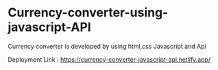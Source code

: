 # Currency-converter-using-javascript-API
Currency converter is developed by using html,css Javascript and Api

Deployment Link : https://currency-converter-javascript-api.netlify.app/

